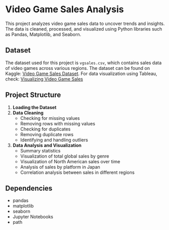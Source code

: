 # Video Game Sales Analysis

This project analyzes video game sales data to uncover trends and insights. The data is cleaned, processed, and visualized using Python libraries such as Pandas, Matplotlib, and Seaborn.

## Dataset

The dataset used for this project is `vgsales.csv`, which contains sales data of video games across various regions. The dataset can be found on Kaggle: [Video Game Sales Dataset](https://www.kaggle.com/datasets/gregorut/videogamesales). For data visualization using Tableau, check: [Visualizing Video Game Sales](https://public.tableau.com/views/VGsales_17229008193390/Dashboard1?:language=en-GB&:sid=&:redirect=auth&:display_count=n&:origin=viz_share_link)

## Project Structure

1. **Loading the Dataset**
2. **Data Cleaning**
   - Checking for missing values
   - Removing rows with missing values
   - Checking for duplicates
   - Removing duplicate rows
   - Identifying and handling outliers
3. **Data Analysis and Visualization**
   - Summary statistics
   - Visualization of total global sales by genre
   - Visualization of North American sales over time
   - Analysis of sales by platform in Japan
   - Correlation analysis between sales in different regions

## Dependencies

- pandas
- matplotlib
- seaborn
- Jupyter Notebooks
- path
